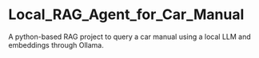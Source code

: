 # Local_RAG_Agent_for_Car_Manual
A python-based RAG project to query a car manual using a local LLM and embeddings through Ollama.
